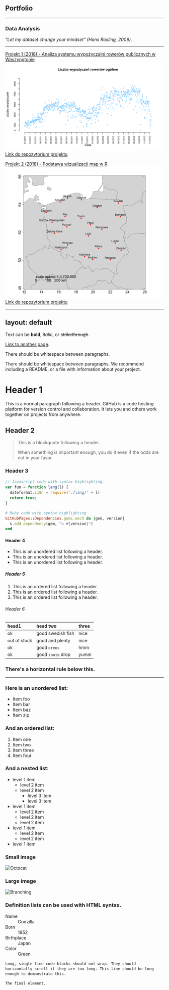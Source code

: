 ## Portfolio

---

### Data Analysis

*"Let my dataset change your mindset" (Hans Rosling, 2009).*

---
[Projekt 1 (2018) - Analiza systemu wypożyczalni rowerów publicznych w Waszyngtonie](/bike_sharing)
<img src="https://github.com/rpalkowski/bike-sharing/blob/master/wykresy/bike-sharing-1-1.png?raw=true"/>
[Link do repozytorium projektu](https://github.com/rpalkowski/bike-sharing)



[Projekt 2 (2018) - Podstawa wizualizacji map w R](/basic_maps)
<img src="https://github.com/rpalkowski/basic-maps/blob/master/wykresy/basic_maps_4-1.png?raw=true"/>
[Link do repozytorium projektu](https://github.com/rpalkowski/basic-maps)







<!-- 
[(Tableau) Airline On-Time Performance Exploration](https://public.tableau.com/profile/evanca#!/vizhome/AirlineOn-TimePerformanceExploration/Story)
<img src="https://github.com/evanca/evanca.github.io/blob/master/images/dand_p8_thumbnail.jpg?raw=true"/>
---
[(Python) Wrangling and Analyzing WeRateDogs Data](https://github.com/evanca/data-analysis_python_weratedogs-wrangling)
<img src="https://github.com/evanca/evanca.github.io/blob/master/images/dand_p7_thumbnail.jpg?raw=true"/>
---
[(Python) eProcurement System Data Scraping Project](https://github.com/evanca/data-analysis_python_eprocurement-system-data-scraping)
<img src="https://github.com/evanca/evanca.github.io/blob/master/images/eis_thumbnail.jpg?raw=true"/>
---
[(R) Red Wine Exploration: Investigating a Coherence Between Chemical Properties of the Wine and Wine Quality Rating](https://github.com/evanca/data-analysis_r_red-wine-exploration)
<img src="https://github.com/evanca/evanca.github.io/blob/master/images/dand_p6_thumbnail.jpg?raw=true"/>
---
 ### Android Development
- [Inventory](https://github.com/evanca/ABND_P8-P9_Inventory)
- [Riga Tour Guide](https://github.com/evanca/ABND_P5_Riga-Tour-Guide)
- [News Feed](https://github.com/evanca/ABND_P6-P7_News-Feed)
- [Quiz](https://github.com/evanca/ABND_P3)
- [Score Keeper](https://github.com/evanca/ABND_P2)
---
### Publications
- [Create Your Very First App in Flutter - a Tutorial for Complete Beginners](https://medium.com/@evanca/create-your-very-first-app-in-flutter-a-tutorial-for-complete-beginners-3bb5eeaca520)
- [Android Tutorial for Beginners: Create a Pie Chart With XML](https://medium.com/@evanca/android-tutorial-for-beginners-create-a-pie-chart-with-xml-36e67dabe67f)
a normal html comment -->


---
layout: default
---

Text can be **bold**, _italic_, or ~~strikethrough~~.

[Link to another page](./another-page.html).

There should be whitespace between paragraphs.

There should be whitespace between paragraphs. We recommend including a README, or a file with information about your project.

# Header 1

This is a normal paragraph following a header. GitHub is a code hosting platform for version control and collaboration. It lets you and others work together on projects from anywhere.

## Header 2

> This is a blockquote following a header.
>
> When something is important enough, you do it even if the odds are not in your favor.

### Header 3

```js
// Javascript code with syntax highlighting.
var fun = function lang(l) {
  dateformat.i18n = require('./lang/' + l)
  return true;
}
```

```ruby
# Ruby code with syntax highlighting
GitHubPages::Dependencies.gems.each do |gem, version|
  s.add_dependency(gem, "= #{version}")
end
```

#### Header 4

*   This is an unordered list following a header.
*   This is an unordered list following a header.
*   This is an unordered list following a header.

##### Header 5

1.  This is an ordered list following a header.
2.  This is an ordered list following a header.
3.  This is an ordered list following a header.

###### Header 6

| head1        | head two          | three |
|:-------------|:------------------|:------|
| ok           | good swedish fish | nice  |
| out of stock | good and plenty   | nice  |
| ok           | good `oreos`      | hmm   |
| ok           | good `zoute` drop | yumm  |

### There's a horizontal rule below this.

* * *

### Here is an unordered list:

*   Item foo
*   Item bar
*   Item baz
*   Item zip

### And an ordered list:

1.  Item one
1.  Item two
1.  Item three
1.  Item four

### And a nested list:

- level 1 item
  - level 2 item
  - level 2 item
    - level 3 item
    - level 3 item
- level 1 item
  - level 2 item
  - level 2 item
  - level 2 item
- level 1 item
  - level 2 item
  - level 2 item
- level 1 item

### Small image

![Octocat](https://github.githubassets.com/images/icons/emoji/octocat.png)

### Large image

![Branching](https://guides.github.com/activities/hello-world/branching.png)


### Definition lists can be used with HTML syntax.

<dl>
<dt>Name</dt>
<dd>Godzilla</dd>
<dt>Born</dt>
<dd>1952</dd>
<dt>Birthplace</dt>
<dd>Japan</dd>
<dt>Color</dt>
<dd>Green</dd>
</dl>

```
Long, single-line code blocks should not wrap. They should horizontally scroll if they are too long. This line should be long enough to demonstrate this.
```

```
The final element.
```
